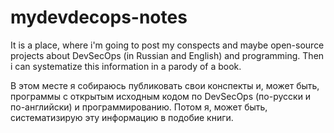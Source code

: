# mydevdecops-notes
It is a place, where i'm going to post my conspects and maybe open-source projects about DevSecOps (in Russian and English) and programming. Then i can systematize this information in a parody of a book.

В этом месте я собираюсь публиковать свои конспекты и, может быть, программы с открытым исходным кодом по DevSecOps (по-русски и по-английски) и программированию. Потом я, может быть, систематизирую эту информацию в подобие книги.
